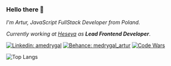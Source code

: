 ### Hello there 👋
_I'm Artur, JavaScript FullStack Developer from Poland._

_Currently working at [Heseya](https://github.com/heseya) as **Lead Frontend Developer**_.

[![Linkedin: amedrygal](https://img.shields.io/badge/-amedrygal-blue?style=flat-square&logo=Linkedin&logoColor=white&link=https://www.linkedin.com/in/amedrygal/)](https://www.linkedin.com/in/amedrygal/)
[![Behance: medrygal_artur](https://img.shields.io/badge/-medrygal_artur-blue?style=flat-square&logo=Behance&logoColor=white&link=https://www.behance.net/medrygal_artur/)](https://www.behance.net/medrygal_artur/)
[![Code Wars](https://www.codewars.com/users/demtario/badges/micro)](https://www.codewars.com/users/demtario)

![Top Langs](https://github-readme-stats.vercel.app/api/top-langs/?username=demtario&layout=compact)

